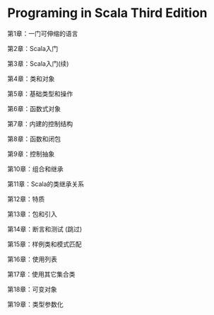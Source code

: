 # Programing in Scala Third Edition

第1章：一门可伸缩的语言

第2章：Scala入门

第3章：Scala入门(续)

第4章：类和对象

第5章：基础类型和操作

第6章：函数式对象

第7章：内建的控制结构

第8章：函数和闭包

第9章：控制抽象

第10章：组合和继承

第11章：Scala的类继承关系

第12章：特质

第13章：包和引入

第14章：断言和测试  (跳过)

第15章：样例类和模式匹配

第16章：使用列表

第17章：使用其它集合类

第18章：可变对象

第19章：类型参数化
